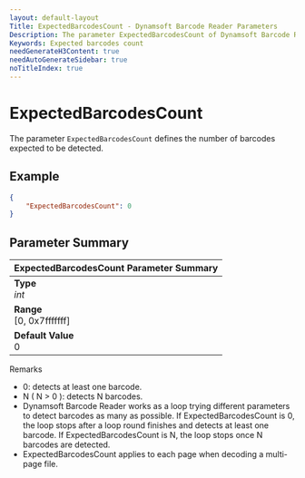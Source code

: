 ```yaml
---
layout: default-layout
Title: ExpectedBarcodesCount - Dynamsoft Barcode Reader Parameters
Description: The parameter ExpectedBarcodesCount of Dynamsoft Barcode Reader defines the number of barcodes expected to be detected.
Keywords: Expected barcodes count
needGenerateH3Content: true
needAutoGenerateSidebar: true
noTitleIndex: true
---
```


# ExpectedBarcodesCount

The parameter `ExpectedBarcodesCount` defines the number of barcodes expected to be detected.

## Example

```json
{
    "ExpectedBarcodesCount": 0
}
```

## Parameter Summary

| ExpectedBarcodesCount Parameter Summary |
| :--------------------------------- |
| **Type**<br>*int* |
| **Range**<br>[0, 0x7fffffff] |
| **Default Value**<br>0 |

Remarks

- 0: detects at least one barcode.
- N ( N > 0 ): detects N barcodes.
- Dynamsoft Barcode Reader works as a loop trying different parameters to detect barcodes as many as possible. If ExpectedBarcodesCount is 0, the loop stops after a loop round finishes and detects at least one barcode. If ExpectedBarcodesCount is N, the loop stops once N barcodes are detected.
- ExpectedBarcodesCount applies to each page when decoding a multi-page file.
